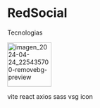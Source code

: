 # RedSocial













Tecnologias 

<img src="https://github.com/EmmanuelUs4/RedSocial/assets/120135105/ebd04604-3832-4742-b08c-d5ffaaeea1d9" alt="imagen_2024-04-24_225435700-removebg-preview" width="100" height="100">


vite react axios sass vsg icon 
